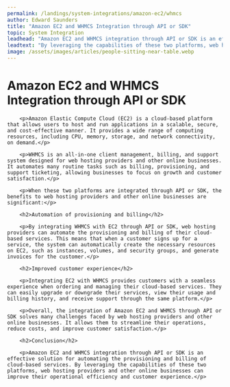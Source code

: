```yaml
---
permalink: /landings/system-integrations/amazon-ec2/whmcs
author: Edward Saunders
title: "Amazon EC2 and WHMCS Integration through API or SDK"
topic: System Integration
leadhead: "Amazon EC2 and WHMCS integration through API or SDK is an effective solution for automating the provisioning and billing of cloud-based services"
leadtext: "By leveraging the capabilities of these two platforms, web hosting providers and other online businesses can improve their operational efficiency and customer experience."
image: /assets/images/articles/people-sitting-near-table.webp
---
```

<div class="arttext">        <h1>Amazon EC2 and WHMCS Integration through API or SDK</h1>

        <p>Amazon Elastic Compute Cloud (EC2) is a cloud-based platform that allows users to host and run applications in a scalable, secure, and cost-effective manner. It provides a wide range of computing resources, including CPU, memory, storage, and network connectivity, on demand.</p>

        <p>WHMCS is an all-in-one client management, billing, and support system designed for web hosting providers and other online businesses. It automates many routine tasks such as billing, provisioning, and support ticketing, allowing businesses to focus on growth and customer satisfaction.</p>

        <p>When these two platforms are integrated through API or SDK, the benefits to web hosting providers and other online businesses are significant:</p>

        <h2>Automation of provisioning and billing</h2>

        <p>By integrating WHMCS with EC2 through API or SDK, web hosting providers can automate the provisioning and billing of their cloud-based services. This means that when a customer signs up for a service, the system can automatically create the necessary resources on EC2, such as instances, volumes, and security groups, and generate invoices for the customer.</p>

        <h2>Improved customer experience</h2>

        <p>Integrating EC2 with WHMCS provides customers with a seamless experience when ordering and managing their cloud-based services. They can easily upgrade or downgrade their services, view their usage and billing history, and receive support through the same platform.</p>

        <p>Overall, the integration of Amazon EC2 and WHMCS through API or SDK solves many challenges faced by web hosting providers and other online businesses. It allows them to streamline their operations, reduce costs, and improve customer satisfaction.</p>

        <h2>Conclusion</h2>

        <p>Amazon EC2 and WHMCS integration through API or SDK is an effective solution for automating the provisioning and billing of cloud-based services. By leveraging the capabilities of these two platforms, web hosting providers and other online businesses can improve their operational efficiency and customer experience.</p>
</div>